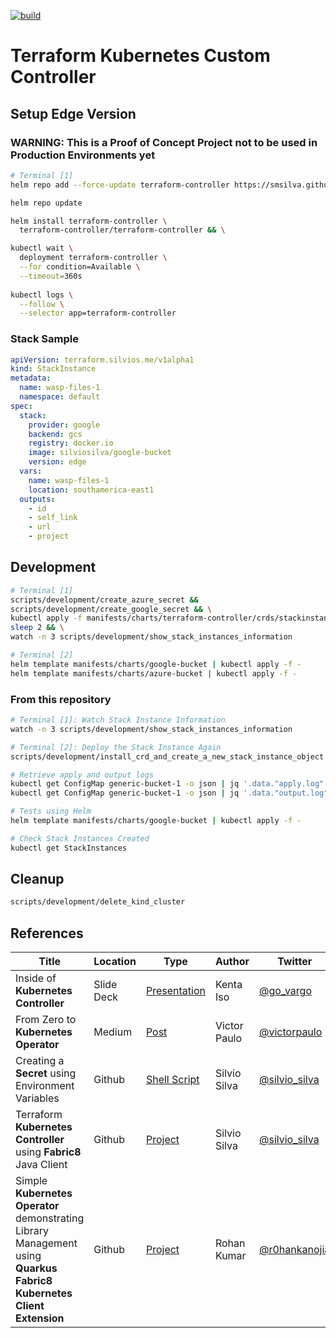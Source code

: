 [![build](https://github.com/smsilva/terraform-kubernetes-controller/actions/workflows/ci.yml/badge.svg?branch=main)](https://github.com/smsilva/terraform-kubernetes-controller/actions/workflows/ci.yml)

# Terraform Kubernetes Custom Controller

## Setup Edge Version

### WARNING: This is a Proof of Concept Project not to be used in Production Environments yet

```bash
# Terminal [1]
helm repo add --force-update terraform-controller https://smsilva.github.io/helm

helm repo update

helm install terraform-controller \
  terraform-controller/terraform-controller && \

kubectl wait \
  deployment terraform-controller \
  --for condition=Available \
  --timeout=360s
  
kubectl logs \
  --follow \
  --selector app=terraform-controller
```

### Stack Sample

```yaml
apiVersion: terraform.silvios.me/v1alpha1
kind: StackInstance
metadata:
  name: wasp-files-1
  namespace: default
spec:
  stack:
    provider: google
    backend: gcs
    registry: docker.io
    image: silviosilva/google-bucket
    version: edge
  vars:
    name: wasp-files-1
    location: southamerica-east1
  outputs:
    - id
    - self_link
    - url
    - project
```

## Development

```bash
# Terminal [1]
scripts/development/create_azure_secret &&
scripts/development/create_google_secret && \
kubectl apply -f manifests/charts/terraform-controller/crds/stackinstance.yaml && \
sleep 2 && \
watch -n 3 scripts/development/show_stack_instances_information

# Terminal [2]
helm template manifests/charts/google-bucket | kubectl apply -f -
helm template manifests/charts/azure-bucket | kubectl apply -f -
```

### From this repository

```bash
# Terminal [1]: Watch Stack Instance Information
watch -n 3 scripts/development/show_stack_instances_information

# Terminal [2]: Deploy the Stack Instance Again
scripts/development/install_crd_and_create_a_new_stack_instance_object

# Retrieve apply and output logs
kubectl get ConfigMap generic-bucket-1 -o json | jq '.data."apply.log"'  -r
kubectl get ConfigMap generic-bucket-1 -o json | jq '.data."output.log"' -r

# Tests using Helm
helm template manifests/charts/google-bucket | kubectl apply -f -

# Check Stack Instances Created
kubectl get StackInstances
```

## Cleanup

```bash
scripts/development/delete_kind_cluster
```

## References

Title                                                                                                                 | Location   | Type                                                                                                | Author       | Twitter                                           | Linkedin                                                                      | Github                                         
--------------------------------------------------------------------------------------------------------------------- | ---------- | --------------------------------------------------------------------------------------------------- | ------------ | ------------------------------------------------- | ----------------------------------------------------------------------------- | -----------------------------------------------
Inside of **Kubernetes Controller**                                                                                   | Slide Deck | [Presentation](https://speakerdeck.com/govargo/inside-of-kubernetes-controller?slide=42)            | Kenta Iso    | [@go_vargo](https://twitter.com/go_vargo)         |                                                                               | 
From Zero to **Kubernetes Operator**                                                                                  | Medium     | [Post](https://medium.com/@victorpaulo/from-zero-to-kubernetes-operator-dd06436b9d89)               | Victor Paulo | [@victorpaulo](https://twitter.com/victorpaulo)   | [victorpaulo](https://www.linkedin.com/in/victorpaulo/detail/contact-info/)   |
Creating a **Secret** using Environment Variables                                                                     | Github     | [Shell Script](https://github.com/smsilva/terraform-packager/blob/main/kubernetes/create-secret.sh) | Silvio Silva | [@silvio_silva](https://twitter.com/silvio_silva) | [silviomsilva](https://www.linkedin.com/in/silviomsilva/detail/contact-info/) | 
Terraform **Kubernetes Controller** using **Fabric8** Java Client                                                     | Github     | [Project](https://github.com/smsilva/terraform-kubernetes-controller)                               | Silvio Silva | [@silvio_silva](https://twitter.com/silvio_silva) | [silviomsilva](https://www.linkedin.com/in/silviomsilva/detail/contact-info/) | [smsilva](https://github.com/smsilva)
Simple **Kubernetes Operator** demonstrating Library Management using **Quarkus Fabric8 Kubernetes Client Extension** | Github     | [Project](https://github.com/rohanKanojia/librarybookoperatorinjava)                                | Rohan Kumar  | [@r0hankanojia](https://twitter.com/r0hankanojia) |                                                                               | [rohanKanojia](https://github.com/rohanKanojia)
